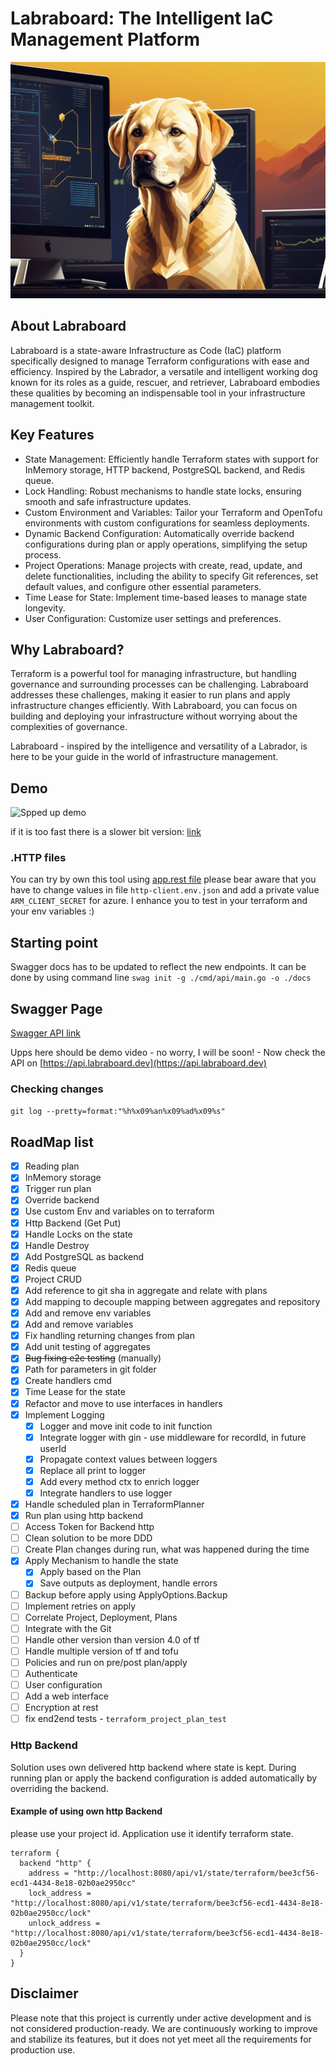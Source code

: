 # Labraboard: The Intelligent IaC Management Platform

![Labraboard](.img/logo.png)
## About Labraboard

Labraboard is a state-aware Infrastructure as Code (IaC) platform specifically designed to manage Terraform configurations with ease and efficiency. Inspired by the Labrador, a versatile and intelligent working dog known for its roles as a guide, rescuer, and retriever, Labraboard embodies these qualities by becoming an indispensable tool in your infrastructure management toolkit.

## Key Features

* State Management: Efficiently handle Terraform states with support for InMemory storage, HTTP backend, PostgreSQL backend, and Redis queue.
* Lock Handling: Robust mechanisms to handle state locks, ensuring smooth and safe infrastructure updates.
* Custom Environment and Variables: Tailor your Terraform and OpenTofu environments with custom configurations for seamless deployments.
* Dynamic Backend Configuration: Automatically override backend configurations during plan or apply operations, simplifying the setup process.
* Project Operations: Manage projects with create, read, update, and delete functionalities, including the ability to specify Git references, set default values, and configure other essential parameters.
* Time Lease for State: Implement time-based leases to manage state longevity.
* User Configuration: Customize user settings and preferences.

## Why Labraboard?
Terraform is a powerful tool for managing infrastructure, but handling governance and surrounding processes can be challenging. Labraboard addresses these challenges, making it easier to run plans and apply infrastructure changes efficiently. With Labraboard, you can focus on building and deploying your infrastructure without worrying about the complexities of governance.

Labraboard - inspired by the intelligence and versatility of a Labrador, is here to be your guide in the world of infrastructure management.

## Demo
![Spped up demo](https://github.com/PawelHaracz/labraboard/assets/14162492/c2f6f8ab-9c3e-4419-8ccf-45582b602639)

if it is too fast there is a slower bit version: [link](https://github.com/PawelHaracz/labraboard/assets/14162492/74c482b9-05fd-4e53-9cd8-da1b46207836)

### .HTTP files

You can try by own this tool using [app.rest file](api.rest) please bear aware that you have to change values in file `http-client.env.json` and add a private value `ARM_CLIENT_SECRET` for azure. 
I enhance you to test in your terraform and your env variables :)

## Starting point

Swagger docs has to be updated to reflect the new endpoints. 
It can be done by using command line `swag init -g ./cmd/api/main.go -o ./docs`

## Swagger Page
[Swagger API link](https://api.labraboard.dev)

Upps here should be demo video - no worry, I will be soon! - Now check the API on [https://api.labraboard.dev](https://api.labraboard.dev)

### Checking changes 
`git log --pretty=format:"%h%x09%an%x09%ad%x09%s"`

## RoadMap list
- [X] Reading plan
- [X] InMemory storage
- [X] Trigger run plan
- [X] Override backend
- [X] Use custom Env and variables on to terraform
- [X] Http Backend (Get Put)
- [X] Handle Locks on the state 
- [X] Handle Destroy
- [X] Add PostgreSQL as backend
- [X] Redis queue
- [X] Project CRUD
- [x] Add reference to git sha in aggregate and relate with plans
- [x] Add mapping to decouple mapping between aggregates and repository
- [X] Add and remove env variables
- [X] Add and remove  variables
- [X] Fix handling returning changes from plan
- [X] Add unit testing of aggregates
- [X] ~~Bug fixing e2e testing~~ (manually)
- [X] Path for parameters in git folder
- [X] Create handlers cmd
- [X] Time Lease for the state
- [X] Refactor and move to use interfaces in handlers
- [X] Implement Logging
  - [X] Logger and move init code to init function
  - [X] Integrate logger with gin - use middleware for recordId, in future userId
  - [X] Propagate context values between loggers
  - [X] Replace all print to logger
  - [X] Add every method ctx to enrich logger
  - [X] Integrate handlers to use logger
- [X] Handle scheduled plan in TerraformPlanner
- [X] Run plan using http backend 
- [ ] Access Token for Backend http
- [ ] Clean solution to be more DDD
- [ ] Create Plan changes during run, what was happened during the time
- [X] Apply Mechanism to handle the state
  - [X] Apply based on the Plan
  - [X] Save outputs as deployment, handle errors
- [ ] Backup before apply using ApplyOptions.Backup
- [ ] Implement retries on apply
- [ ] Correlate Project, Deployment, Plans
- [ ] Integrate with the Git
- [ ] Handle other version than version 4.0 of tf 
- [ ] Handle multiple version of tf and tofu
- [ ] Policies and run on pre/post plan/apply
- [ ] Authenticate
- [ ] User configuration
- [ ] Add a web interface
- [ ] Encryption at rest
- [ ] fix end2end tests - `terraform_project_plan_test`

[//]: # (### Architecture )

[//]: # (#### Event Storming )

[//]: # ([Labraboard Event storming]&#40;https://miro.com/app/board/uXjVKHzpuQ4=/?share_link_id=741994614357&#41;)

[//]: # ()
[//]: # (![big-picture-1.png]&#40;.img/big-picture-1.png&#41;)

### Http Backend
Solution uses own delivered http backend where state is kept. During running plan or apply the backend configuration is 
added automatically by overriding the backend. 

#### Example of using own http Backend
please use your project id. Application use it identify terraform state.
```hcl
terraform {
  backend "http" {
    address = "http://localhost:8080/api/v1/state/terraform/bee3cf56-ecd1-4434-8e18-02b0ae2950cc"
    lock_address = "http://localhost:8080/api/v1/state/terraform/bee3cf56-ecd1-4434-8e18-02b0ae2950cc/lock"
    unlock_address = "http://localhost:8080/api/v1/state/terraform/bee3cf56-ecd1-4434-8e18-02b0ae2950cc/lock"
  }
}
```
## Disclaimer

Please note that this project is currently under active development and is not considered production-ready. We are continuously working to improve and stabilize its features, but it does not yet meet all the requirements for production use.
